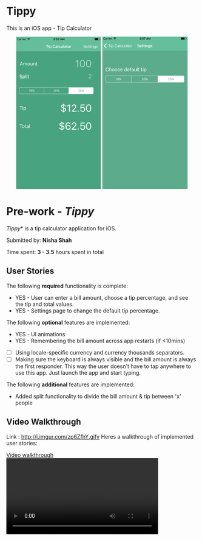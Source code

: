 # Tippy
This is an iOS app - Tip Calculator

<p align="center">
  <img src="scr1.png" height="400"/>
  <img src="src2.png" height="400"/>
</p>

# Pre-work - *Tippy*

*Tippy** is a tip calculator application for iOS.

Submitted by: **Nisha Shah**

Time spent: **3 - 3.5** hours spent in total

## User Stories

The following **required** functionality is complete:

* YES -  User can enter a bill amount, choose a tip percentage, and see the tip and total values.
* YES -  Settings page to change the default tip percentage.

The following **optional** features are implemented:
* YES - UI animations
* YES - Remembering the bill amount across app restarts (if <10mins)
* [ ] Using locale-specific currency and currency thousands separators.
* [ ] Making sure the keyboard is always visible and the bill amount is always the first responder. This way the user doesn't have to tap anywhere to use this app. Just launch the app and start typing.

The following **additional** features are implemented:
- Added split functionality to divide the bill amount & tip between 'x' people

## Video Walkthrough 
Link : http://i.imgur.com/zp6ZfhY.gifv
Heres a walkthrough of implemented user stories:

<a href="http://i.imgur.com/zp6ZfhY.gifv" title="Video Walkthrough">Video walkthrough</a>
<video width="400" controls>
  <source src="http://i.imgur.com/zp6ZfhY.gifv" title="Video Walkthrough" type="video/mp4">
</video>


